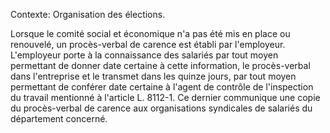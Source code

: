 Contexte: Organisation des élections.

Lorsque le comité social et économique n'a pas été mis en place ou renouvelé, un procès-verbal de carence est établi par l'employeur. L'employeur porte à la connaissance des salariés par tout moyen permettant de donner date certaine à cette information, le procès-verbal dans l'entreprise et le transmet dans les quinze jours, par tout moyen permettant de conférer date certaine à l'agent de contrôle de l'inspection du travail mentionné à l'article L. 8112-1. Ce dernier communique une copie du procès-verbal de carence aux organisations syndicales de salariés du département concerné.